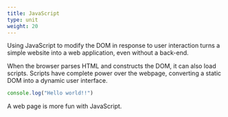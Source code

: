 ```yaml
---
title: JavaScript
type: unit
weight: 20
---
```


Using JavaScript to modify the DOM in response to user interaction turns a simple website into a web application, even without a back-end.

<!--more-->

When the browser parses HTML and constructs the DOM, it can also load scripts.
Scripts have complete power over the webpage, converting a static DOM into a dynamic user interface.

```js
console.log("Hello world!!")
```

A web page is more fun with JavaScript.